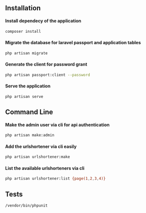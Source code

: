 ## Installation

#### Install dependecy of the application
``` bash
composer install
```

#### Migrate the database for laravel passport and application tables
``` bash
php artisan migrate
```

#### Generate the client for password grant
``` bash
php artisan passport:client --password
```

#### Serve the application
``` bash
php artisan serve
```


## Command Line
#### Make the admin user via cli for api authentication
``` bash
php artisan make:admin
```

#### Add the urlshortener via cli easily
``` bash
php artisan urlshortener:make
```

#### List the available urlshorteners via cli 
``` bash
php artisan urlshortener:list {page(1,2,3,4)}
```

## Tests
``` bash
/vendor/bin/phpunit
```
